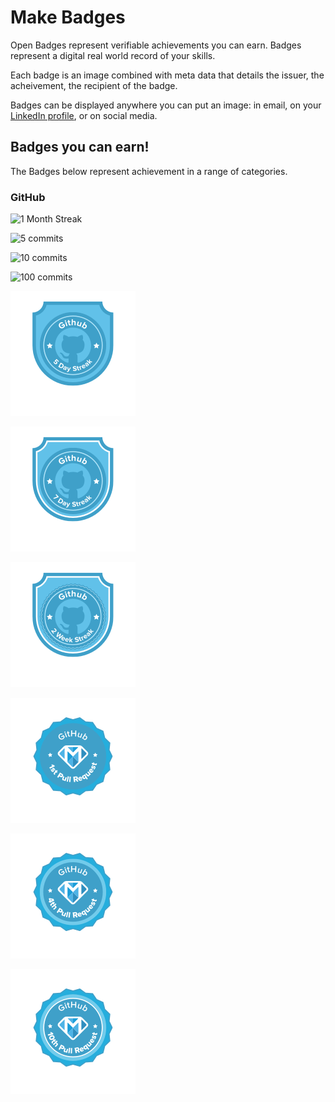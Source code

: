 # Make Badges

Open Badges represent verifiable achievements you can earn. Badges represent a digital real world record of your skills. 

Each badge is an image combined with meta data that details the issuer, the acheivement, the recipient of the badge. 

Badges can be displayed anywhere you can put an image: in email, on your [LinkedIn profile](https://openbadges.tumblr.com/post/55809369771/how-to-display-your-open-badges-on-your-linkedin),  or on social media. 

## Badges you can earn!

The Badges below represent achievement in a range of categories. 

### GitHub

![1 Month Streak](imagse/1-month-streak.png)

![5 commits](imagse/5-commits.png)

![10 commits](imagse/10-commits.png)

![100 commits](imagse/100-commits.png)

![5 day streak](images/5-day-streak.png)

![7 day streak](images/7-day-streak.png)

![2 week streak](images/2-week-streak.png)

![1st Pull Request](images/1ST-pull-request.png)

![4th Pull Request](images/4th-pull-request.png)

![10th Pull Request](images/10th-pull-request.png)


<!-- Code Badges 









Badges 

JS Level 1.1 Breakout 
JS Level 1.2 Linting to professional standards 
JS Level 1.3 Networking 
JS Level 1.4 OOP 
JS Level 2.1 Map, Filter & Reduce
JS Level 2.2 React
JS Level 2.3 React Input Pattern
JS Level 2.4 Redux

JS Webpack Bundling 
JS 


React Level 1
React Level 2
React Level 3
React Level 4

JS Level 1 - Functons and Variables 
JS Level 2 - Flow Control 
JS Level 3 - Arrays and Objects 
JS Level 4 - OOP
JS Level 5 - Profesional Best Practices 
JS Level 6 - Map, Filter, and Reduce 
JS Level 7 - Networking 
JS Level 8 - Canvas 
JS Level 9 - 
JS Level 10 - Publish to nom 
JS Level 11 - 

-->